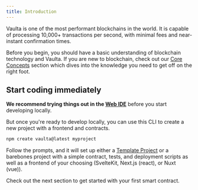 ```yaml
---
title: Introduction
--- 
```


Vaulta is one of the most performant blockchains in the world.
It is capable of processing 10,000+ transactions per second, with minimal fees and near-instant confirmation times. 

Before you begin, you should have a basic understanding of blockchain technology and Vaulta.
If you are new to blockchain, check out our [Core Concepts](/docs/02_core-concepts/10_blockchain-basics/10_decentralization.md) section
which dives into the knowledge you need to get off on the right foot.

## Start coding immediately

**We recommend trying things out in the [Web IDE](https://ide.vaulta.com/)** before you start developing locally.

But once you're ready to develop locally, you can use this CLI to create a new project with a frontend and contracts.
```bash
npm create vaulta@latest myproject
```

Follow the prompts, and it will set up either a [Template Project](https://github.com/vaultafoundation/template-projects)
or a barebones project with a simple contract, tests, and deployment scripts as well as a frontend of your choosing (SvelteKit, Next.js (react), or Nuxt (vue)).

Check out the next section to get started with your first smart contract.
